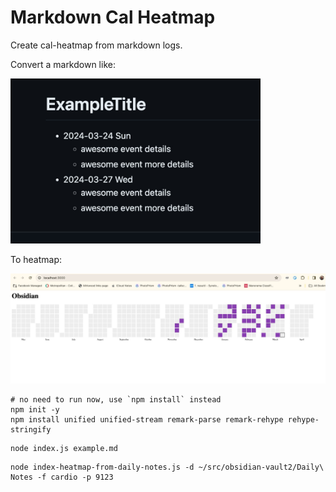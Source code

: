 # Markdown Cal Heatmap

Create cal-heatmap from markdown logs.

Convert a markdown like:

<img src="example-markdown.jpeg" alt="example-markdown" width="400"/>

To heatmap:

<img src="example-heatmap.jpeg" alt="example-markdown" width="600"/>

```
# no need to run now, use `npm install` instead
npm init -y
npm install unified unified-stream remark-parse remark-rehype rehype-stringify
```

```
node index.js example.md

```

```
node index-heatmap-from-daily-notes.js -d ~/src/obsidian-vault2/Daily\ Notes -f cardio -p 9123
```
